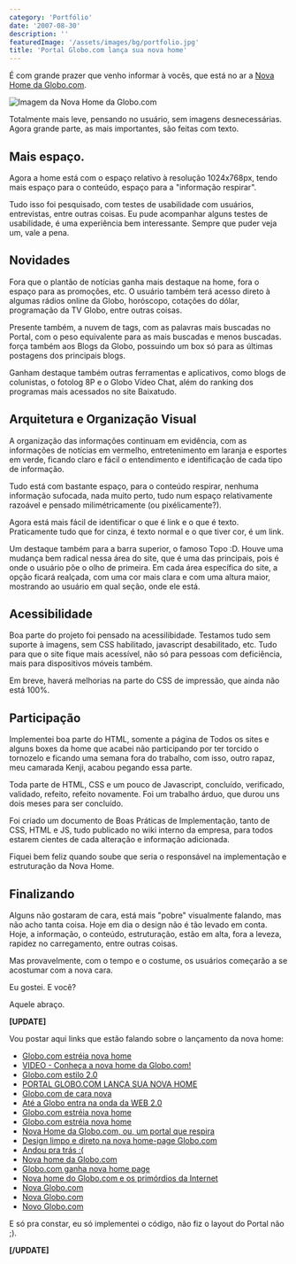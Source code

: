 ```yaml
---
category: 'Portfólio'
date: '2007-08-30'
description: ''
featuredImage: '/assets/images/bg/portfolio.jpg'
title: 'Portal Globo.com lança sua nova home'
---
```


É com grande prazer que venho informar à vocês, que está no ar a [Nova Home da Globo.com](http://www.globo.com/).

![Imagem da Nova Home da Globo.com](/uploads/0_11431586_00.jpg)

Totalmente mais leve, pensando no usuário, sem imagens desnecessárias. Agora grande parte, as mais importantes, são feitas com texto.

## Mais espaço.

Agora a home está com o espaço relativo à resolução 1024x768px, tendo mais espaço para o conteúdo, espaço para a "informação respirar".

Tudo isso foi pesquisado, com testes de usabilidade com usuários, entrevistas, entre outras coisas. Eu pude acompanhar alguns testes de usabilidade, é uma experiência bem interessante. Sempre que puder veja um, vale a pena.

## Novidades

Fora que o plantão de notícias ganha mais destaque na home, fora o espaço para as promoções, etc. O usuário também terá acesso direto à algumas rádios online da Globo, horóscopo, cotações do dólar, programação da TV Globo, entre outras coisas.

Presente também, a nuvem de tags, com as palavras mais buscadas no Portal, com o peso equivalente para as mais buscadas e menos buscadas. força também aos Blogs da Globo, possuindo um box só para as últimas postagens dos principais blogs.

Ganham destaque também outras ferramentas e aplicativos, como blogs de colunistas, o fotolog 8P e o Globo Vídeo Chat, além do ranking dos programas mais acessados no site Baixatudo.

## Arquitetura e Organização Visual

A organização das informações continuam em evidência, com as informações de notícias em vermelho, entretenimento em laranja e esportes em verde, ficando claro e fácil o entendimento e identificação de cada tipo de informação.

Tudo está com bastante espaço, para o conteúdo respirar, nenhuma informação sufocada, nada muito perto, tudo num espaço relativamente razoável e pensado milimétricamente (ou pixélicamente?).

Agora está mais fácil de identificar o que é link e o que é texto. Praticamente tudo que for cinza, é texto normal e o que tiver cor, é um link.

Um destaque também para a barra superior, o famoso Topo :D. Houve uma mudança bem radical nessa área do site, que é uma das principais, pois é onde o usuário põe o olho de primeira. Em cada área específica do site, a opção ficará realçada, com uma cor mais clara e com uma altura maior, mostrando ao usuário em qual seção, onde ele está.

## Acessibilidade

Boa parte do projeto foi pensado na acessilibidade. Testamos tudo sem suporte à imagens, sem CSS habilitado, javascript desabilitado, etc. Tudo para que o site fique mais acessível, não só para pessoas com deficiência, mais para dispositivos móveis também.

Em breve, haverá melhorias na parte do CSS de impressão, que ainda não está 100%.

## Participação

Implementei boa parte do HTML, somente a página de Todos os sites e alguns boxes da home que acabei não participando por ter torcido o tornozelo e ficando uma semana fora do trabalho, com isso, outro rapaz, meu camarada Kenji, acabou pegando essa parte.

Toda parte de HTML, CSS e um pouco de Javascript, concluído, verificado, validado, refeito, refeito novamente. Foi um trabalho árduo, que durou uns dois meses para ser concluído.

Foi criado um documento de Boas Práticas de Implementação, tanto de CSS, HTML e JS, tudo publicado no wiki interno da empresa, para todos estarem cientes de cada alteração e informação adicionada.

Fiquei bem feliz quando soube que seria o responsável na implementação e estruturação da Nova Home.

## Finalizando

Alguns não gostaram de cara, está mais "pobre" visualmente falando, mas não acho tanta coisa. Hoje em dia o design não é tão levado em conta. Hoje, a informação, o conteúdo, estruturação, estão em alta, fora a leveza, rapidez no carregamento, entre outras coisas.

Mas provavelmente, com o tempo e o costume, os usuários começarão a se acostumar com a nova cara.

Eu gostei. E você?

Aquele abraço.

**\[UPDATE\]**

Vou postar aqui links que estão falando sobre o lançamento da nova home:

- [Globo.com estréia nova home](http://g1.globo.com/Noticias/Tecnologia/0,,MUL95922-6174,00.html)
- [VIDEO - Conheça a nova home da Globo.com!](http://video.globo.com/Videos/Player/0,,GIM722232-7759-CONHECA+A+NOVA+HOME+DA+GLOBOCOM,00.html)
- [Globo.com estilo 2.0](http://portalgyn.blog.br/2007/08/30/globocom-estilo-20/)
- [PORTAL GLOBO.COM LANÇA SUA NOVA HOME](http://www.portaldasnoticias.com/portal-globocom-lanca-sua-nova-home/)
- [Globo.com de cara nova](http://www.dourado.net/2007/08/30/globocom-de-cara-nova/)
- [Até a Globo entra na onda da WEB 2.0](http://internauta20.blogspot.com/2007/08/at-globo-entra-na-onda-da-web-20.html)
- [Globo.com estréia nova home](http://blog.mofo.art.br/2007/08/29/globocom-estreia-nova-home/)
- [Globo.com estréia nova home](http://www.alexandresaddi.com/2007/08/30/globocom-estreia-nova-home/)
- [Nova Home da Globo.com, ou, um portal que respira](http://www.carreirasolo.org/archives/nova_home_da_globoc.html)
- [Design limpo e direto na nova home-page Globo.com](http://blog.mhavila.com.br/2007/08/30/design-limpo-e-direto-na-nova-home-page-globocom/)
- [Andou pra trás :(](http://www.viuisso.com.br/2007/09/01/andou-pra-tras/)
- [Nova home da Globo.com](http://marciamaia.wordpress.com/2007/08/30/nova-home-da-globocom/)
- [Globo.com ganha nova home page](http://www.googlediscovery.com/2007/08/30/globocom-ganha-nova-home-page/)
- [Nova home do Globo.com e os primórdios da Internet](http://edudiserto.blogspot.com/2007/08/nova-home-do-globocom-e-os-primrdios-da.html)
- [Nova Globo.com](http://www.heldersantos.com.br/publicitando/2007/08/30/nova-globocom/)
- [Nova Globo.com](http://mtristao.com/blog/2007/08/30/nova-globocom/)
- [Novo Globo.com](http://www.pristina.org/?p=2117)

E só pra constar, eu só implementei o código, não fiz o layout do Portal não ;).

**\[/UPDATE\]**
